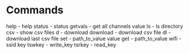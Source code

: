 # Commands

help - help 
status - status
getvals - get all channels value
ls - ls directory
csv - show csv files
d - download
download - download csv file 
dl - download last csv file
set - path_to_value value
get - path_to_value
wifi - ssid key
tswkey - write_key
tsrkey - read_key